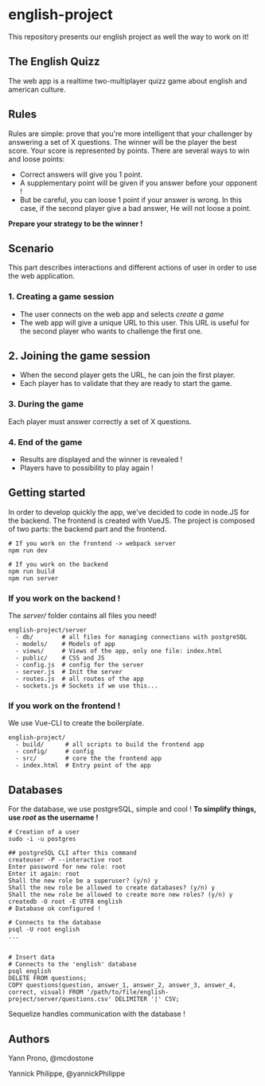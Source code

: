 # english-project


This repository presents our english project as well the way to work on it!


## The English Quizz

The web app is a realtime two-multiplayer quizz game about english and american culture.

## Rules

Rules are simple: prove that you're more intelligent that your challenger by answering a set of X questions. The winner will be the player the best score. Your score is represented by points. There are several ways to win and loose points:
 - Correct answers will give you 1 point.
 - A supplementary point will be given if you answer before your opponent !
 - But be careful, you can loose 1 point if your answer is wrong. In this case, if the second player give a bad answer, He will not loose a point.


**Prepare your strategy to be the winner !**


## Scenario

This part describes interactions and different actions of user in order to use the web application.  

### 1. Creating a game session

 - The user connects on the web app and selects *create a game*
 - The web app will give a unique URL to this user. This URL is useful for the second player who wants to challenge the first one.

 ## 2. Joining the game session

  - When the second player gets the URL, he can join the first player.
  - Each player has to validate that they are ready to start the game.

### 3. During the game

  Each player must answer correctly a set of X questions.


### 4. End of the game
  - Results are displayed and the winner is revealed !
  - Players have to possibility to play again !


## Getting started

In order to develop quickly the app, we've decided to code in node.JS for the backend. The frontend is created with VueJS.
The project is composed of two parts: the backend part and the frontend.


    # If you work on the frontend -> webpack server
    npm run dev

    # If you work on the backend
    npm run build
    npm run server

### If you work on the backend !

The *server/* folder contains all files you need!

    english-project/server
      - db/        # all files for managing connections with postgreSQL
      - models/    # Models of app
      - views/     # Views of the app, only one file: index.html
      - public/    # CSS and JS
      - config.js  # config for the server
      - server.js  # Init the server
      - routes.js  # all routes of the app
      - sockets.js # Sockets if we use this...

### If you work on the frontend !

We use Vue-CLI to create the boilerplate.

    english-project/
      - build/      # all scripts to build the frontend app
      - config/     # config
      - src/        # core the the frontend app
      - index.html  # Entry point of the app

## Databases
For the database, we use postgreSQL, simple and cool !
**To simplify things, use *root* as the username !**

    # Creation of a user
    sudo -i -u postgres

    ## postgreSQL CLI after this command
    createuser -P --interactive root
    Enter password for new role: root
    Enter it again: root
    Shall the new role be a superuser? (y/n) y
    Shall the new role be allowed to create databases? (y/n) y
    Shall the new role be allowed to create more new roles? (y/n) y
    createdb -O root -E UTF8 english
    # Database ok configured !

    # Connects to the database
    psql -U root english
    ...


    # Insert data
    # Connects to the 'english' database
    psql english
    DELETE FROM questions;
    COPY questions(question, answer_1, answer_2, answer_3, answer_4, correct, visual) FROM '/path/to/file/english-project/server/questions.csv' DELIMITER '|' CSV;



Sequelize handles communication with the database !

## Authors

Yann Prono, @mcdostone

Yannick Philippe, @yannickPhilippe
